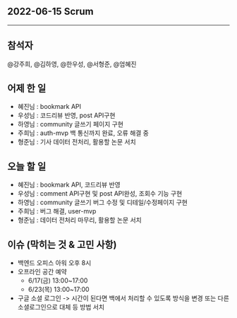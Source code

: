 ## 2022-06-15 Scrum

---
## 참석자
@강주희, @김하영, @한우성, @서형준, @엄혜진

## 어제 한 일
- 혜진님 : bookmark API
- 우성님 : 코드리뷰 반영, post API구현
- 하영님 : community 글쓰기 페이지 구현
- 주희님 : auth-mvp 백 통신까지 완료, 오류 해결 중
- 형준님 : 기사 데이터 전처리, 활용할 논문 서치

## 오늘 할 일
- 혜진님 : bookmark API, 코드리뷰 반영
- 우성님 : comment API구현 및 post API완성, 조회수 기능 구현
- 하영님 : community 글쓰기 버그 수정 및 디테일/수정페이지 구현
- 주희님 : 버그 해결, user-mvp 
- 형준님 : 데이터 전처리 마무리, 활용할 논문 서치



## 이슈 (막히는 것 & 고민 사항)

- 백엔드 오피스 아워 오후 8시
- 오프라인 공간 예약
  - 6/17(금) 13:00~17:00
  - 6/23(목) 13:00~17:00
- 구글 소셜 로그인 -> 시간이 된다면 백에서 처리할 수 있도록 방식을 변경 또는 다른 소셜로그인으로 대체 등 방법 서치